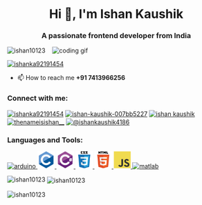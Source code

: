<h1 align="center">Hi 👋, I'm Ishan Kaushik</h1>
<h3 align="center">A passionate frontend developer from India</h3>
<img align="right" alt="coding gif" width="400" src="https://www.ujudebug.com/wp-content/uploads/2022/07/web-development-content-animated.gif"> 

<p align="left"> <img src="https://komarev.com/ghpvc/?username=ishan10123&label=Profile%20views&color=0e75b6&style=flat" alt="ishan10123" /> </p>

<p align="left"> <a href="https://twitter.com/ishanka92191454" target="blank"><img src="https://img.shields.io/twitter/follow/ishanka92191454?logo=twitter&style=for-the-badge" alt="ishanka92191454" /></a> </p>

- 📫 How to reach me **+91 7413966256**

<h3 align="left">Connect with me:</h3>
<p align="left">
<a href="https://twitter.com/ishanka92191454" target="blank"><img align="center" src="https://raw.githubusercontent.com/rahuldkjain/github-profile-readme-generator/master/src/images/icons/Social/twitter.svg" alt="ishanka92191454" height="30" width="40" /></a>
<a href="https://linkedin.com/in/ishan-kaushik-007bb5227" target="blank"><img align="center" src="https://raw.githubusercontent.com/rahuldkjain/github-profile-readme-generator/master/src/images/icons/Social/linked-in-alt.svg" alt="ishan-kaushik-007bb5227" height="30" width="40" /></a>
<a href="https://fb.com/ishan kaushik" target="blank"><img align="center" src="https://raw.githubusercontent.com/rahuldkjain/github-profile-readme-generator/master/src/images/icons/Social/facebook.svg" alt="ishan kaushik" height="30" width="40" /></a>
<a href="https://instagram.com/thenameisishan__" target="blank"><img align="center" src="https://raw.githubusercontent.com/rahuldkjain/github-profile-readme-generator/master/src/images/icons/Social/instagram.svg" alt="thenameisishan__" height="30" width="40" /></a>
<a href="https://www.youtube.com/c/@ishankaushik4186" target="blank"><img align="center" src="https://raw.githubusercontent.com/rahuldkjain/github-profile-readme-generator/master/src/images/icons/Social/youtube.svg" alt="@ishankaushik4186" height="30" width="40" /></a>
</p>

<h3 align="left">Languages and Tools:</h3>
<p align="left"> <a href="https://www.arduino.cc/" target="_blank" rel="noreferrer"> <img src="https://cdn.worldvectorlogo.com/logos/arduino-1.svg" alt="arduino" width="40" height="40"/> </a> <a href="https://www.cprogramming.com/" target="_blank" rel="noreferrer"> <img src="https://raw.githubusercontent.com/devicons/devicon/master/icons/c/c-original.svg" alt="c" width="40" height="40"/> </a> <a href="https://www.w3schools.com/cs/" target="_blank" rel="noreferrer"> <img src="https://raw.githubusercontent.com/devicons/devicon/master/icons/csharp/csharp-original.svg" alt="csharp" width="40" height="40"/> </a> <a href="https://www.w3schools.com/css/" target="_blank" rel="noreferrer"> <img src="https://raw.githubusercontent.com/devicons/devicon/master/icons/css3/css3-original-wordmark.svg" alt="css3" width="40" height="40"/> </a> <a href="https://www.w3.org/html/" target="_blank" rel="noreferrer"> <img src="https://raw.githubusercontent.com/devicons/devicon/master/icons/html5/html5-original-wordmark.svg" alt="html5" width="40" height="40"/> </a> <a href="https://developer.mozilla.org/en-US/docs/Web/JavaScript" target="_blank" rel="noreferrer"> <img src="https://raw.githubusercontent.com/devicons/devicon/master/icons/javascript/javascript-original.svg" alt="javascript" width="40" height="40"/> </a> <a href="https://www.mathworks.com/" target="_blank" rel="noreferrer"> <img src="https://upload.wikimedia.org/wikipedia/commons/2/21/Matlab_Logo.png" alt="matlab" width="40" height="40"/> </a> </p>

<p><img align="left" src="https://github-readme-stats.vercel.app/api/top-langs?username=ishan10123&show_icons=true&locale=en&layout=compact" alt="ishan10123" /></p>

<p>&nbsp;<img align="center" src="https://github-readme-stats.vercel.app/api?username=ishan10123&show_icons=true&locale=en" alt="ishan10123" /></p>

<p><img align="center" src="https://github-readme-streak-stats.herokuapp.com/?user=ishan10123&" alt="ishan10123" /></p>
